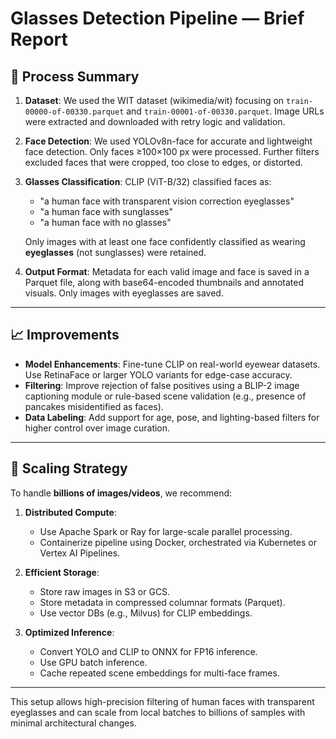 # Glasses Detection Pipeline — Brief Report

## 🧩 Process Summary

1. **Dataset**: We used the WIT dataset (wikimedia/wit) focusing on `train-00000-of-00330.parquet` and `train-00001-of-00330.parquet`. Image URLs were extracted and downloaded with retry logic and validation.

2. **Face Detection**: We used YOLOv8n-face for accurate and lightweight face detection. Only faces ≥100×100 px were processed. Further filters excluded faces that were cropped, too close to edges, or distorted.

3. **Glasses Classification**: CLIP (ViT-B/32) classified faces as:
   - "a human face with transparent vision correction eyeglasses"
   - "a human face with sunglasses"
   - "a human face with no glasses"

   Only images with at least one face confidently classified as wearing **eyeglasses** (not sunglasses) were retained.

4. **Output Format**: Metadata for each valid image and face is saved in a Parquet file, along with base64-encoded thumbnails and annotated visuals. Only images with eyeglasses are saved.

---

## 📈 Improvements

- **Model Enhancements**: Fine-tune CLIP on real-world eyewear datasets. Use RetinaFace or larger YOLO variants for edge-case accuracy.
- **Filtering**: Improve rejection of false positives using a BLIP-2 image captioning module or rule-based scene validation (e.g., presence of pancakes misidentified as faces).
- **Data Labeling**: Add support for age, pose, and lighting-based filters for higher control over image curation.

---

## 🚀 Scaling Strategy

To handle **billions of images/videos**, we recommend:

1. **Distributed Compute**:
   - Use Apache Spark or Ray for large-scale parallel processing.
   - Containerize pipeline using Docker, orchestrated via Kubernetes or Vertex AI Pipelines.

2. **Efficient Storage**:
   - Store raw images in S3 or GCS.
   - Store metadata in compressed columnar formats (Parquet).
   - Use vector DBs (e.g., Milvus) for CLIP embeddings.

3. **Optimized Inference**:
   - Convert YOLO and CLIP to ONNX for FP16 inference.
   - Use GPU batch inference.
   - Cache repeated scene embeddings for multi-face frames.

---

This setup allows high-precision filtering of human faces with transparent eyeglasses and can scale from local batches to billions of samples with minimal architectural changes. 